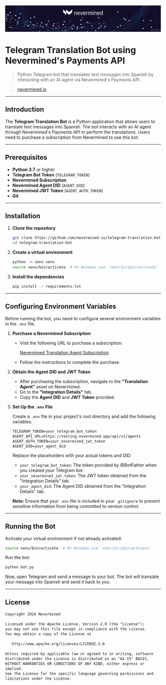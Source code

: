 [![banner](https://raw.githubusercontent.com/nevermined-io/assets/main/images/logo/banner_logo.png)](https://nevermined.io)

Telegram Translation Bot using Nevermined's Payments API
========================================================

> Python Telegram bot that translates text messages into Spanish by interacting with an AI agent via Nevermined's Payments API.

> [nevermined.io](https://nevermined.io)

* * *

Introduction
------------

The **Telegram Translation Bot** is a Python application that allows users to translate text messages into Spanish. The bot interacts with an AI agent through Nevermined's Payments API to perform the translations. Users need to purchase a subscription from Nevermined to use this bot.

* * *

Prerequisites
-------------

*   **Python 3.7** or higher
*   **Telegram Bot Token** (`TELEGRAM_TOKEN`)
*   **Nevermined Subscription**
*   **Nevermined Agent DID** (`AGENT_DID`)
*   **Nevermined JWT Token** (`AGENT_AUTH_TOKEN`)
*   **Git**

* * *

Installation
------------

1.  **Clone the repository**
    
    ```bash
    git clone https://github.com/nevermined-io/telegram-translation-bot.git
    cd telegram-translation-bot
    ```
    
2.  **Create a virtual environment**
    
    ```bash
    python -m venv venv
    source venv/bin/activate  # On Windows use `venv\Scripts\activate`
    ```
    
3.  **Install the dependencies**
    
    ```bash
    pip install -r requirements.txt
    ```
    

* * *

Configuring Environment Variables
---------------------------------

Before running the bot, you need to configure several environment variables in the `.env` file.

1.  **Purchase a Nevermined Subscription**
    
    *   Visit the following URL to purchase a subscription:
        
        [Nevermined Translation Agent Subscription](https://testing.nevermined.app/en/plan/did:nv:0fdae7c5c6f76ef47b3fa8d20a5f151589c48e5ba52052392c7d6074c0d749bd)
        
    *   Follow the instructions to complete the purchase.
        
2.  **Obtain the Agent DID and JWT Token**
    
    *   After purchasing the subscription, navigate to the **"Translation Agent"** asset on Nevermined.
    *   Go to the **"Integration Details"** tab.
    *   Copy the **Agent DID** and **JWT Token** provided.
3.  **Set Up the `.env` File**
    
    Create a `.env` file in your project's root directory and add the following variables:
    
    ```env
    TELEGRAM_TOKEN=your_telegram_bot_token
    AGENT_API_URL=https://testing.nevermined.app/api/v1/agents
    AGENT_AUTH_TOKEN=your_nevermined_jwt_token
    AGENT_DID=your_agent_did
    ```
    
    Replace the placeholders with your actual tokens and DID:
    
    *   `your_telegram_bot_token`: The token provided by @BotFather when you created your Telegram bot.
    *   `your_nevermined_jwt_token`: The JWT token obtained from the "Integration Details" tab.
    *   `your_agent_did`: The Agent DID obtained from the "Integration Details" tab.
    
    **Note:** Ensure that your `.env` file is included in your `.gitignore` to prevent sensitive information from being committed to version control.
    

* * *

Running the Bot
---------------

Activate your virtual environment if not already activated:

```bash
source venv/bin/activate  # On Windows use `venv\Scripts\activate`
```

Run the bot:

```bash
python bot.py
```

Now, open Telegram and send a message to your bot. The bot will translate your message into Spanish and send it back to you.

* * *

License
-------

```
Copyright 2024 Nevermined

Licensed under the Apache License, Version 2.0 (the "License");
you may not use this file except in compliance with the License.
You may obtain a copy of the License at

   http://www.apache.org/licenses/LICENSE-2.0

Unless required by applicable law or agreed to in writing, software
distributed under the License is distributed on an "AS IS" BASIS,
WITHOUT WARRANTIES OR CONDITIONS OF ANY KIND, either express or implied.
See the License for the specific language governing permissions and
limitations under the License.
```
